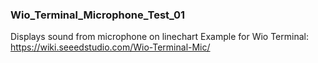 ### Wio_Terminal_Microphone_Test_01

Displays sound from microphone on linechart
Example for Wio Terminal: https://wiki.seeedstudio.com/Wio-Terminal-Mic/






